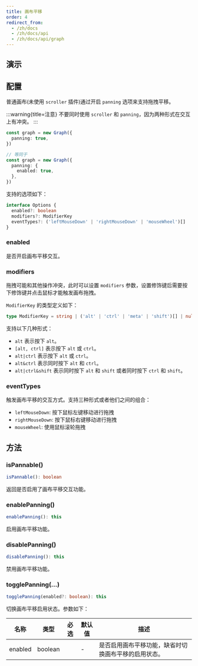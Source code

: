 ```yaml
---
title: 画布平移
order: 4
redirect_from:
  - /zh/docs
  - /zh/docs/api
  - /zh/docs/api/graph
---
```


## 演示

<code id="api-graph-panning" src="@/src/api/panning/playground/index.tsx"></code>

## 配置

普通画布(未使用 `scroller` 插件)通过开启 `panning` 选项来支持拖拽平移。

:::warning{title=注意} 不要同时使用 `scroller` 和 `panning`，因为两种形式在交互上有冲突。 :::

```ts
const graph = new Graph({
  panning: true,
})

// 等同于
const graph = new Graph({
  panning: {
    enabled: true,
  },
})
```

支持的选项如下：

```ts
interface Options {
  enabled?: boolean
  modifiers?: ModifierKey
  eventTypes?: ('leftMouseDown' | 'rightMouseDown' | 'mouseWheel')[]
}
```

### enabled

是否开启画布平移交互。

### modifiers

拖拽可能和其他操作冲突，此时可以设置 `modifiers` 参数，设置修饰键后需要按下修饰键并点击鼠标才能触发画布拖拽。

`ModifierKey` 的类型定义如下：

```ts
type ModifierKey = string | ('alt' | 'ctrl' | 'meta' | 'shift')[] | null
```

支持以下几种形式：

- `alt` 表示按下 `alt`。
- `[alt, ctrl]` 表示按下 `alt` 或 `ctrl`。
- `alt|ctrl` 表示按下 `alt` 或 `ctrl`。
- `alt&ctrl` 表示同时按下 `alt` 和 `ctrl`。
- `alt|ctrl&shift` 表示同时按下 `alt` 和 `shift` 或者同时按下 `ctrl` 和 `shift`。

### eventTypes

触发画布平移的交互方式。支持三种形式或者他们之间的组合：

- `leftMouseDown`: 按下鼠标左键移动进行拖拽
- `rightMouseDown`: 按下鼠标右键移动进行拖拽
- `mouseWheel`: 使用鼠标滚轮拖拽

## 方法

### isPannable()

```ts
isPannable(): boolean
```

返回是否启用了画布平移交互功能。

### enablePanning()

```ts
enablePanning(): this
```

启用画布平移功能。

### disablePanning()

```ts
disablePanning(): this
```

禁用画布平移功能。

### togglePanning(...)

```ts
togglePanning(enabled?: boolean): this
```

切换画布平移启用状态。参数如下：

| 名称 | 类型 | 必选 | 默认值 | 描述 |
| --- | --- | :-: | --- | --- |
| enabled | boolean |  | - | 是否启用画布平移功能，缺省时切换画布平移的启用状态。 |
